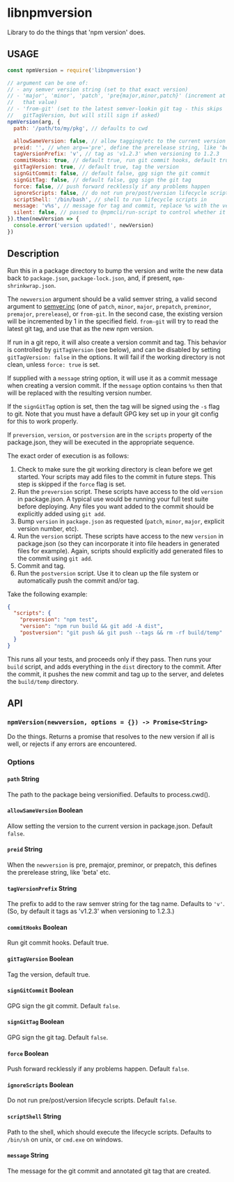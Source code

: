 # libnpmversion

Library to do the things that 'npm version' does.

## USAGE

```js
const npmVersion = require('libnpmversion')

// argument can be one of:
// - any semver version string (set to that exact version)
// - 'major', 'minor', 'patch', 'pre{major,minor,patch}' (increment at
//   that value)
// - 'from-git' (set to the latest semver-lookin git tag - this skips
//   gitTagVersion, but will still sign if asked)
npmVersion(arg, {
  path: '/path/to/my/pkg', // defaults to cwd

  allowSameVersion: false, // allow tagging/etc to the current version
  preid: '', // when arg=='pre', define the prerelease string, like 'beta' etc.
  tagVersionPrefix: 'v', // tag as 'v1.2.3' when versioning to 1.2.3
  commitHooks: true, // default true, run git commit hooks, default true
  gitTagVersion: true, // default true, tag the version
  signGitCommit: false, // default false, gpg sign the git commit
  signGitTag: false, // default false, gpg sign the git tag
  force: false, // push forward recklessly if any problems happen
  ignoreScripts: false, // do not run pre/post/version lifecycle scripts
  scriptShell: '/bin/bash', // shell to run lifecycle scripts in
  message: 'v%s', // message for tag and commit, replace %s with the version
  silent: false, // passed to @npmcli/run-script to control whether it logs
}).then(newVersion => {
  console.error('version updated!', newVersion)
})
```

## Description

Run this in a package directory to bump the version and write the new data
back to `package.json`, `package-lock.json`, and, if present,
`npm-shrinkwrap.json`.

The `newversion` argument should be a valid semver string, a valid second
argument to [semver.inc](https://github.com/npm/node-semver#functions) (one
of `patch`, `minor`, `major`, `prepatch`, `preminor`, `premajor`,
`prerelease`), or `from-git`. In the second case, the existing version will
be incremented by 1 in the specified field.  `from-git` will try to read
the latest git tag, and use that as the new npm version.

If run in a git repo, it will also create a version commit and tag.  This
behavior is controlled by `gitTagVersion` (see below), and can be
disabled by setting `gitTagVersion: false` in the options.
It will fail if the working directory is not clean, unless `force: true` is
set.

If supplied with a `message` string option, it will
use it as a commit message when creating a version commit.  If the
`message` option contains `%s` then that will be replaced with the
resulting version number.

If the `signGitTag` option is set, then the tag will be signed using
the `-s` flag to git.  Note that you must have a default GPG key set up in
your git config for this to work properly.

If `preversion`, `version`, or `postversion` are in the `scripts` property
of the package.json, they will be executed in the appropriate sequence.

The exact order of execution is as follows:

1. Check to make sure the git working directory is clean before we get
   started.  Your scripts may add files to the commit in future steps.
   This step is skipped if the `force` flag is set.
2. Run the `preversion` script.  These scripts have access to the old
   `version` in package.json.  A typical use would be running your full
   test suite before deploying.  Any files you want added to the commit
   should be explicitly added using `git add`.
3. Bump `version` in `package.json` as requested (`patch`, `minor`,
   `major`, explicit version number, etc).
4. Run the `version` script. These scripts have access to the new `version`
   in package.json (so they can incorporate it into file headers in
   generated files for example).  Again, scripts should explicitly add
   generated files to the commit using `git add`.
5. Commit and tag.
6. Run the `postversion` script. Use it to clean up the file system or
   automatically push the commit and/or tag.

Take the following example:

```json
{
  "scripts": {
    "preversion": "npm test",
    "version": "npm run build && git add -A dist",
    "postversion": "git push && git push --tags && rm -rf build/temp"
  }
}
```

This runs all your tests, and proceeds only if they pass. Then runs your
`build` script, and adds everything in the `dist` directory to the commit.
After the commit, it pushes the new commit and tag up to the server, and
deletes the `build/temp` directory.

## API

### `npmVersion(newversion, options = {}) -> Promise<String>`

Do the things.  Returns a promise that resolves to the new version if
all is well, or rejects if any errors are encountered.

### Options

#### `path` String

The path to the package being versionified.  Defaults to process.cwd().

#### `allowSameVersion` Boolean

Allow setting the version to the current version in package.json.  Default
`false`.

#### `preid` String
When the `newversion` is pre, premajor, preminor, or prepatch, this
defines the prerelease string, like 'beta' etc.

#### `tagVersionPrefix` String

The prefix to add to the raw semver string for the tag name.  Defaults to
`'v'`.  (So, by default it tags as 'v1.2.3' when versioning to 1.2.3.)

#### `commitHooks` Boolean

Run git commit hooks.  Default true.

#### `gitTagVersion` Boolean

Tag the version, default true.

#### `signGitCommit` Boolean

GPG sign the git commit.  Default `false`.

#### `signGitTag` Boolean

GPG sign the git tag.  Default `false`.

#### `force` Boolean

Push forward recklessly if any problems happen.  Default `false`.

#### `ignoreScripts` Boolean

Do not run pre/post/version lifecycle scripts.  Default `false`.

#### `scriptShell` String

Path to the shell, which should execute the lifecycle scripts.  Defaults to `/bin/sh` on unix, or `cmd.exe` on windows.

#### `message` String

The message for the git commit and annotated git tag that are created.
